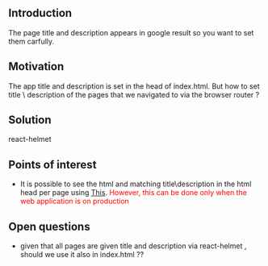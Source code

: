 <h2>Introduction</h2>
The page title and description appears in google result so you want to set them carfully.

<h2>Motivation</h2>
The app title and description is set in the head of index.html. But how to set title \ description of the pages that we navigated to via the browser router ?

<h2>Solution</h2>
react-helmet

<h2>Points of interest</h2>
<ul>
<li>It is possible to see the html and matching title\description in the html head per page using <a href="https://search.google.com/test/mobile-friendly">This</a>. <span style="color:red">However, this can be done only when the web application is on production</span></li>
</ul>

<h2>Open questions</h2>
<ul>
<li>given that all pages are given title and description via react-helmet , should we use it also in index.html ??</li>
</ul>